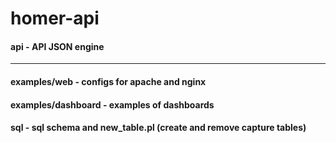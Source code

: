 # homer-api

#### api - API JSON engine 

------------

#### examples/web - configs for apache and nginx
#### examples/dashboard - examples of dashboards
#### sql - sql schema and new_table.pl (create and remove capture tables)


